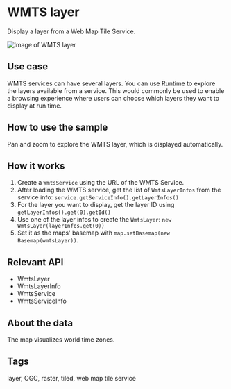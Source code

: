 # WMTS layer

Display a layer from a Web Map Tile Service.
 
![Image of WMTS layer](wmts-layer.png)

## Use case

WMTS services can have several layers. You can use Runtime to explore the layers available from a service. This would commonly be used to enable a browsing experience where users can choose which layers they want to display at run time.

## How to use the sample

Pan and zoom to explore the WMTS layer, which is displayed automatically.
 
## How it works
 
1. Create a `WmtsService` using the URL of the WMTS Service.
1. After loading the WMTS service, get the list of `WmtsLayerInfos` from the service info: `service.getServiceInfo().getLayerInfos()`
1. For the layer you want to display, get the layer ID using `getLayerInfos().get(0).getId()`
1. Use one of the layer infos to create the `WmtsLayer`: `new WmtsLayer(layerInfos.get(0))`
1. Set it as the maps' basemap with `map.setBasemap(new Basemap(wmtsLayer))`.

## Relevant API

* WmtsLayer
* WmtsLayerInfo
* WmtsService
* WmtsServiceInfo

## About the data

The map visualizes world time zones.

## Tags

layer, OGC, raster, tiled, web map tile service
